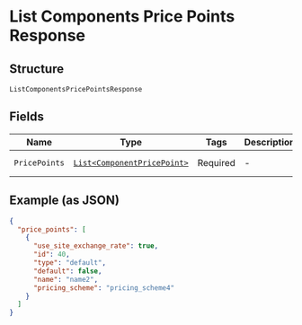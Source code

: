 
# List Components Price Points Response

## Structure

`ListComponentsPricePointsResponse`

## Fields

| Name | Type | Tags | Description | Getter | Setter |
|  --- | --- | --- | --- | --- | --- |
| `PricePoints` | [`List<ComponentPricePoint>`](../../doc/models/component-price-point.md) | Required | - | List<ComponentPricePoint> getPricePoints() | setPricePoints(List<ComponentPricePoint> pricePoints) |

## Example (as JSON)

```json
{
  "price_points": [
    {
      "use_site_exchange_rate": true,
      "id": 40,
      "type": "default",
      "default": false,
      "name": "name2",
      "pricing_scheme": "pricing_scheme4"
    }
  ]
}
```


